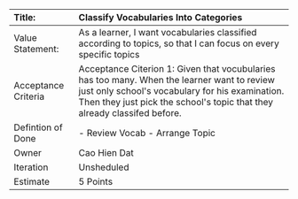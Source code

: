 | Title:                | Classify Vocabularies Into Categories                |
| :-------------------- | :--------------------------------------------------- | 
| Value Statement:      | As a learner, I want vocabularies classified according to topics, so that I can focus on every specific topics
| Acceptance Criteria   | Acceptance Citerion 1: Given that vocubularies has too many. When the learner want to review just only school's vocabulary for his examination. Then they just pick the school's topic that they already classifed before.
| Defintion of Done     |  - Review Vocab - Arrange Topic
| Owner                 | Cao Hien Dat                                         |
| Iteration             | Unsheduled                                           |
| Estimate              | 5 Points                                             |
